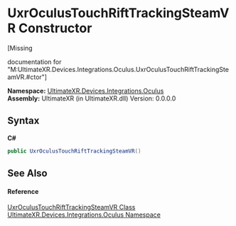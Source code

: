 # UxrOculusTouchRiftTrackingSteamVR Constructor 
 

\[Missing <summary> documentation for "M:UltimateXR.Devices.Integrations.Oculus.UxrOculusTouchRiftTrackingSteamVR.#ctor"\]

**Namespace:**&nbsp;<a href="N_UltimateXR_Devices_Integrations_Oculus">UltimateXR.Devices.Integrations.Oculus</a><br />**Assembly:**&nbsp;UltimateXR (in UltimateXR.dll) Version: 0.0.0.0

## Syntax

**C#**<br />
``` C#
public UxrOculusTouchRiftTrackingSteamVR()
```


## See Also


#### Reference
<a href="T_UltimateXR_Devices_Integrations_Oculus_UxrOculusTouchRiftTrackingSteamVR">UxrOculusTouchRiftTrackingSteamVR Class</a><br /><a href="N_UltimateXR_Devices_Integrations_Oculus">UltimateXR.Devices.Integrations.Oculus Namespace</a><br />